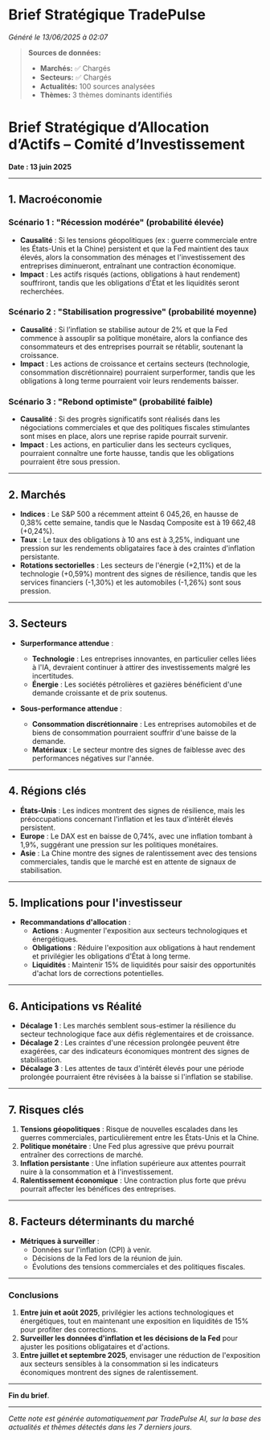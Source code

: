 # Brief Stratégique TradePulse

*Généré le 13/06/2025 à 02:07*

> **Sources de données:**
> - **Marchés:** ✅ Chargés
> - **Secteurs:** ✅ Chargés
> - **Actualités:** 100 sources analysées
> - **Thèmes:** 3 thèmes dominants identifiés

# Brief Stratégique d’Allocation d’Actifs – Comité d’Investissement

**Date : 13 juin 2025**

---

## 1. Macroéconomie

### Scénario 1 : "Récession modérée" (probabilité élevée)
- **Causalité** : Si les tensions géopolitiques (ex : guerre commerciale entre les États-Unis et la Chine) persistent et que la Fed maintient des taux élevés, alors la consommation des ménages et l'investissement des entreprises diminueront, entraînant une contraction économique.
- **Impact** : Les actifs risqués (actions, obligations à haut rendement) souffriront, tandis que les obligations d'État et les liquidités seront recherchées.

### Scénario 2 : "Stabilisation progressive" (probabilité moyenne)
- **Causalité** : Si l’inflation se stabilise autour de 2% et que la Fed commence à assouplir sa politique monétaire, alors la confiance des consommateurs et des entreprises pourrait se rétablir, soutenant la croissance.
- **Impact** : Les actions de croissance et certains secteurs (technologie, consommation discrétionnaire) pourraient surperformer, tandis que les obligations à long terme pourraient voir leurs rendements baisser.

### Scénario 3 : "Rebond optimiste" (probabilité faible)
- **Causalité** : Si des progrès significatifs sont réalisés dans les négociations commerciales et que des politiques fiscales stimulantes sont mises en place, alors une reprise rapide pourrait survenir.
- **Impact** : Les actions, en particulier dans les secteurs cycliques, pourraient connaître une forte hausse, tandis que les obligations pourraient être sous pression.

---

## 2. Marchés

- **Indices** : Le S&P 500 a récemment atteint 6 045,26, en hausse de 0,38% cette semaine, tandis que le Nasdaq Composite est à 19 662,48 (+0,24%).
- **Taux** : Le taux des obligations à 10 ans est à 3,25%, indiquant une pression sur les rendements obligataires face à des craintes d'inflation persistante.
- **Rotations sectorielles** : Les secteurs de l'énergie (+2,11%) et de la technologie (+0,59%) montrent des signes de résilience, tandis que les services financiers (-1,30%) et les automobiles (-1,26%) sont sous pression.

---

## 3. Secteurs

- **Surperformance attendue** : 
  - **Technologie** : Les entreprises innovantes, en particulier celles liées à l'IA, devraient continuer à attirer des investissements malgré les incertitudes.
  - **Énergie** : Les sociétés pétrolières et gazières bénéficient d'une demande croissante et de prix soutenus.

- **Sous-performance attendue** : 
  - **Consommation discrétionnaire** : Les entreprises automobiles et de biens de consommation pourraient souffrir d'une baisse de la demande.
  - **Matériaux** : Le secteur montre des signes de faiblesse avec des performances négatives sur l'année.

---

## 4. Régions clés

- **États-Unis** : Les indices montrent des signes de résilience, mais les préoccupations concernant l'inflation et les taux d'intérêt élevés persistent.
- **Europe** : Le DAX est en baisse de 0,74%, avec une inflation tombant à 1,9%, suggérant une pression sur les politiques monétaires.
- **Asie** : La Chine montre des signes de ralentissement avec des tensions commerciales, tandis que le marché est en attente de signaux de stabilisation.

---

## 5. Implications pour l'investisseur

- **Recommandations d'allocation** :
  - **Actions** : Augmenter l'exposition aux secteurs technologiques et énergétiques.
  - **Obligations** : Réduire l'exposition aux obligations à haut rendement et privilégier les obligations d'État à long terme.
  - **Liquidités** : Maintenir 15% de liquidités pour saisir des opportunités d'achat lors de corrections potentielles.

---

## 6. Anticipations vs Réalité

- **Décalage 1** : Les marchés semblent sous-estimer la résilience du secteur technologique face aux défis réglementaires et de croissance.
- **Décalage 2** : Les craintes d'une récession prolongée peuvent être exagérées, car des indicateurs économiques montrent des signes de stabilisation.
- **Décalage 3** : Les attentes de taux d'intérêt élevés pour une période prolongée pourraient être révisées à la baisse si l'inflation se stabilise.

---

## 7. Risques clés

1. **Tensions géopolitiques** : Risque de nouvelles escalades dans les guerres commerciales, particulièrement entre les États-Unis et la Chine.
2. **Politique monétaire** : Une Fed plus agressive que prévu pourrait entraîner des corrections de marché.
3. **Inflation persistante** : Une inflation supérieure aux attentes pourrait nuire à la consommation et à l'investissement.
4. **Ralentissement économique** : Une contraction plus forte que prévu pourrait affecter les bénéfices des entreprises.

---

## 8. Facteurs déterminants du marché

- **Métriques à surveiller** : 
  - Données sur l'inflation (CPI) à venir.
  - Décisions de la Fed lors de la réunion de juin.
  - Évolutions des tensions commerciales et des politiques fiscales.

---

### Conclusions

1. **Entre juin et août 2025**, privilégier les actions technologiques et énergétiques, tout en maintenant une exposition en liquidités de 15% pour profiter des corrections.
2. **Surveiller les données d'inflation et les décisions de la Fed** pour ajuster les positions obligataires et d'actions.
3. **Entre juillet et septembre 2025**, envisager une réduction de l'exposition aux secteurs sensibles à la consommation si les indicateurs économiques montrent des signes de ralentissement.

--- 

**Fin du brief**.

---

*Cette note est générée automatiquement par TradePulse AI, sur la base des actualités et thèmes détectés dans les 7 derniers jours.*
